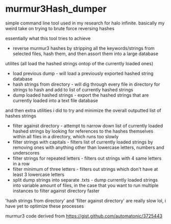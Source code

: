 # murmur3Hash_dumper
simple command line tool used in my research for halo infinite.
basically my weird take on trying to brute force reversing hashes

essentially what this tool tries to achieve
- reverse murmur3 hashes by stripping all the keywords/strings from selected files, hash them, and then assort them into a large database

utilites (all load the hashed strings ontop of the currently loaded ones)
- load previous dump - will load a previously exported hashed string database
- hash strings from directory - will dig through every file in directory for strings to hash and add to list of currently hashed strings
- dump loaded hashed strings - export the hashed strings that are currently loaded into a text file database 

and then extra utilities i did to try and minimize the overall outputted list of hashes strings
- filter against directory - attempt to narrow down list of currently loaded hashed strings by looking for references to the hashes themselves within all files in a directory, which runs too slowly
- filter strings with capitals - filters list of currently loaded strings by removing ones with anything other than lowercase letters, numbers and underscores
- filter strings for repeated letters - filters out strings with 4 same letters in a row
- filter minimum of three letters - filters out strings which don't have at least 3 lowercase letters
- split dump strings into separate .txts - dump currently loaded strings into variable amount of files, in the case that you want to run multiple instances to filter against directory faster


'hash strings from directory' and 'filter against directory' are really slow lol, i have yet to optimize these processes

murmur3 code derived from https://gist.github.com/automatonic/3725443
